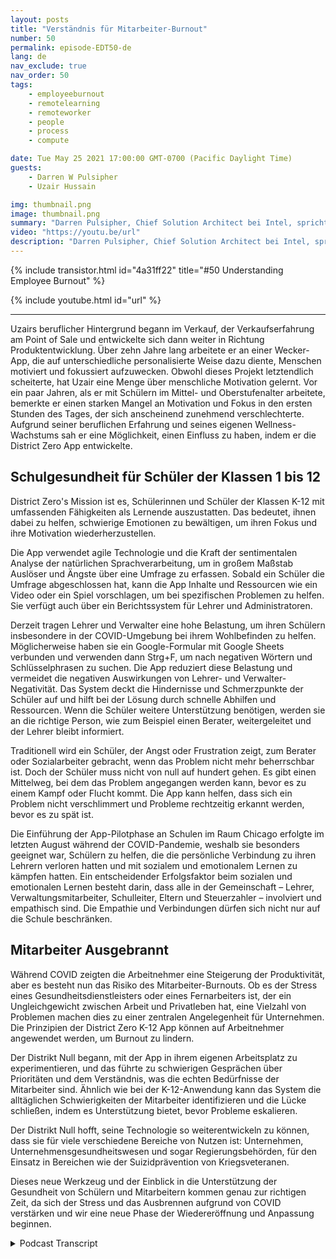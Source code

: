 ```yaml
---
layout: posts
title: "Verständnis für Mitarbeiter-Burnout"
number: 50
permalink: episode-EDT50-de
lang: de
nav_exclude: true
nav_order: 50
tags:
    - employeeburnout
    - remotelearning
    - remoteworker
    - people
    - process
    - compute

date: Tue May 25 2021 17:00:00 GMT-0700 (Pacific Daylight Time)
guests:
    - Darren W Pulsipher
    - Uzair Hussain

img: thumbnail.png
image: thumbnail.png
summary: "Darren Pulsipher, Chief Solution Architect bei Intel, spricht mit Uzair Hussain, CEO von District Zero, darüber, wie die App des Unternehmens, die die psychische Gesundheit von Schülern der Klassen K-12 unterstützt, dazu beitragen kann, ein Ausbrennen der Mitarbeiter zu verhindern."
video: "https://youtu.be/url"
description: "Darren Pulsipher, Chief Solution Architect bei Intel, spricht mit Uzair Hussain, CEO von District Zero, darüber, wie die App des Unternehmens, die die psychische Gesundheit von Schülern der Klassen K-12 unterstützt, dazu beitragen kann, ein Ausbrennen der Mitarbeiter zu verhindern."
---
```


<div>
{% include transistor.html id="4a31ff22" title="#50 Understanding Employee Burnout" %}

{% include youtube.html id="url" %}
</div>

---

Uzairs beruflicher Hintergrund begann im Verkauf, der Verkaufserfahrung am Point of Sale und entwickelte sich dann weiter in Richtung Produktentwicklung. Über zehn Jahre lang arbeitete er an einer Wecker-App, die auf unterschiedliche personalisierte Weise dazu diente, Menschen motiviert und fokussiert aufzuwecken. Obwohl dieses Projekt letztendlich scheiterte, hat Uzair eine Menge über menschliche Motivation gelernt. Vor ein paar Jahren, als er mit Schülern im Mittel- und Oberstufenalter arbeitete, bemerkte er einen starken Mangel an Motivation und Fokus in den ersten Stunden des Tages, der sich anscheinend zunehmend verschlechterte. Aufgrund seiner beruflichen Erfahrung und seines eigenen Wellness-Wachstums sah er eine Möglichkeit, einen Einfluss zu haben, indem er die District Zero App entwickelte.

## Schulgesundheit für Schüler der Klassen 1 bis 12

District Zero's Mission ist es, Schülerinnen und Schüler der Klassen K-12 mit umfassenden Fähigkeiten als Lernende auszustatten. Das bedeutet, ihnen dabei zu helfen, schwierige Emotionen zu bewältigen, um ihren Fokus und ihre Motivation wiederherzustellen.

Die App verwendet agile Technologie und die Kraft der sentimentalen Analyse der natürlichen Sprachverarbeitung, um in großem Maßstab Auslöser und Ängste über eine Umfrage zu erfassen. Sobald ein Schüler die Umfrage abgeschlossen hat, kann die App Inhalte und Ressourcen wie ein Video oder ein Spiel vorschlagen, um bei spezifischen Problemen zu helfen. Sie verfügt auch über ein Berichtssystem für Lehrer und Administratoren.

Derzeit tragen Lehrer und Verwalter eine hohe Belastung, um ihren Schülern insbesondere in der COVID-Umgebung bei ihrem Wohlbefinden zu helfen. Möglicherweise haben sie ein Google-Formular mit Google Sheets verbunden und verwenden dann Strg+F, um nach negativen Wörtern und Schlüsselphrasen zu suchen. Die App reduziert diese Belastung und vermeidet die negativen Auswirkungen von Lehrer- und Verwalter-Negativität. Das System deckt die Hindernisse und Schmerzpunkte der Schüler auf und hilft bei der Lösung durch schnelle Abhilfen und Ressourcen. Wenn die Schüler weitere Unterstützung benötigen, werden sie an die richtige Person, wie zum Beispiel einen Berater, weitergeleitet und der Lehrer bleibt informiert.

Traditionell wird ein Schüler, der Angst oder Frustration zeigt, zum Berater oder Sozialarbeiter gebracht, wenn das Problem nicht mehr beherrschbar ist. Doch der Schüler muss nicht von null auf hundert gehen. Es gibt einen Mittelweg, bei dem das Problem angegangen werden kann, bevor es zu einem Kampf oder Flucht kommt. Die App kann helfen, dass sich ein Problem nicht verschlimmert und Probleme rechtzeitig erkannt werden, bevor es zu spät ist.

Die Einführung der App-Pilotphase an Schulen im Raum Chicago erfolgte im letzten August während der COVID-Pandemie, weshalb sie besonders geeignet war, Schülern zu helfen, die die persönliche Verbindung zu ihren Lehrern verloren hatten und mit sozialem und emotionalem Lernen zu kämpfen hatten. Ein entscheidender Erfolgsfaktor beim sozialen und emotionalen Lernen besteht darin, dass alle in der Gemeinschaft – Lehrer, Verwaltungsmitarbeiter, Schulleiter, Eltern und Steuerzahler – involviert und empathisch sind. Die Empathie und Verbindungen dürfen sich nicht nur auf die Schule beschränken.

## Mitarbeiter Ausgebrannt

Während COVID zeigten die Arbeitnehmer eine Steigerung der Produktivität, aber es besteht nun das Risiko des Mitarbeiter-Burnouts. Ob es der Stress eines Gesundheitsdienstleisters oder eines Fernarbeiters ist, der ein Ungleichgewicht zwischen Arbeit und Privatleben hat, eine Vielzahl von Problemen machen dies zu einer zentralen Angelegenheit für Unternehmen. Die Prinzipien der District Zero K-12 App können auf Arbeitnehmer angewendet werden, um Burnout zu lindern.

Der Distrikt Null begann, mit der App in ihrem eigenen Arbeitsplatz zu experimentieren, und das führte zu schwierigen Gesprächen über Prioritäten und dem Verständnis, was die echten Bedürfnisse der Mitarbeiter sind. Ähnlich wie bei der K-12-Anwendung kann das System die alltäglichen Schwierigkeiten der Mitarbeiter identifizieren und die Lücke schließen, indem es Unterstützung bietet, bevor Probleme eskalieren.

Der Distrikt Null hofft, seine Technologie so weiterentwickeln zu können, dass sie für viele verschiedene Bereiche von Nutzen ist: Unternehmen, Unternehmensgesundheitswesen und sogar Regierungsbehörden, für den Einsatz in Bereichen wie der Suizidprävention von Kriegsveteranen.

Dieses neue Werkzeug und der Einblick in die Unterstützung der Gesundheit von Schülern und Mitarbeitern kommen genau zur richtigen Zeit, da sich der Stress und das Ausbrennen aufgrund von COVID verstärken und wir eine neue Phase der Wiedereröffnung und Anpassung beginnen.



<details>
<summary> Podcast Transcript </summary>

<p></p>

</details>
